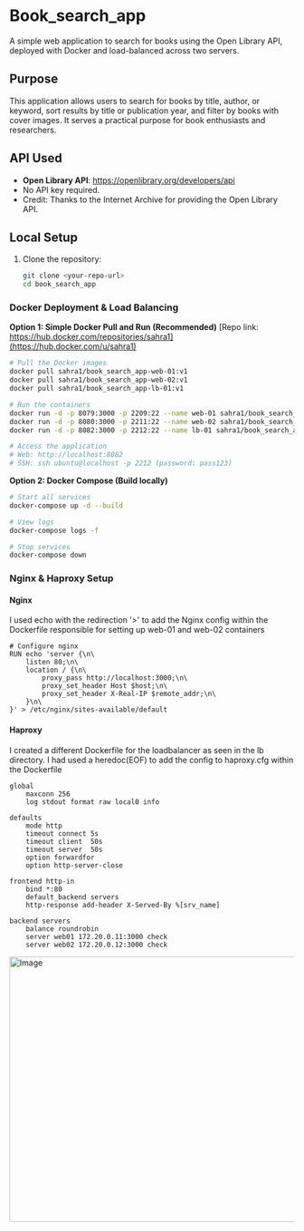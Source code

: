 # Book_search_app

A simple web application to search for books using the Open Library API, deployed with Docker and load-balanced across two servers.

## Purpose
This application allows users to search for books by title, author, or keyword, sort results by title or publication year, and filter by books with cover images. It serves a practical purpose for book enthusiasts and researchers.

## API Used
- **Open Library API**: https://openlibrary.org/developers/api
- No API key required.
- Credit: Thanks to the Internet Archive for providing the Open Library API.

## Local Setup
1. Clone the repository:
   ```bash
   git clone <your-repo-url>
   cd book_search_app

### Docker Deployment & Load Balancing

**Option 1: Simple Docker Pull and Run (Recommended)**
[Repo link: https://hub.docker.com/repositories/sahra1](https://hub.docker.com/u/sahra1)
```bash
# Pull the Docker images
docker pull sahra1/book_search_app-web-01:v1
docker pull sahra1/book_search_app-web-02:v1
docker pull sahra1/book_search_app-lb-01:v1

# Run the containers
docker run -d -p 8079:3000 -p 2209:22 --name web-01 sahra1/book_search_app-web-01
docker run -d -p 8080:3000 -p 2211:22 --name web-02 sahra1/book_search_app-web-02
docker run -d -p 8082:3000 -p 2212:22 --name lb-01 sahra1/book_search_app-lb-01

# Access the application
# Web: http://localhost:8082
# SSH: ssh ubuntu@localhost -p 2212 (password: pass123)
```

**Option 2: Docker Compose (Build locally)**
```bash
# Start all services
docker-compose up -d --build

# View logs
docker-compose logs -f

# Stop services
docker-compose down
```

### Nginx & Haproxy Setup

#### Nginx
I used echo with the redirection '>' to add the Nginx config within the Dockerfile responsible for setting up web-01 and web-02 containers
```
# Configure nginx
RUN echo 'server {\n\
    listen 80;\n\
    location / {\n\
        proxy_pass http://localhost:3000;\n\
        proxy_set_header Host $host;\n\
        proxy_set_header X-Real-IP $remote_addr;\n\
    }\n\
}' > /etc/nginx/sites-available/default
```

#### Haproxy
I created a different Dockerfile for the loadbalancer as seen in the lb directory. I had used a heredoc(EOF) to add the config to haproxy.cfg within the Dockerfile
```
global
    maxconn 256
    log stdout format raw local0 info

defaults
    mode http
    timeout connect 5s
    timeout client  50s
    timeout server  50s
    option forwardfor
    option http-server-close

frontend http-in
    bind *:80
    default_backend servers
    http-response add-header X-Served-By %[srv_name]

backend servers
    balance roundrobin
    server web01 172.20.0.11:3000 check
    server web02 172.20.0.12:3000 check

```
<img width="542" height="468" alt="Image" src="https://github.com/user-attachments/assets/b83492c3-35df-4d5c-ab1d-b8457475c8da" />

